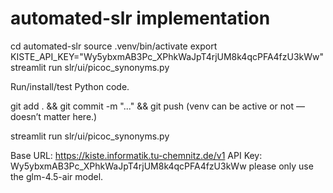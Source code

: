 # automated-slr implementation


cd automated-slr
source .venv/bin/activate
export KISTE_API_KEY="Wy5ybxmAB3Pc_XPhkWaJpT4rjUM8k4qcPFA4fzU3kWw"
streamlit run slr/ui/picoc_synonyms.py

Run/install/test Python code.

git add . && git commit -m "..." && git push
(venv can be active or not — doesn’t matter here.)

streamlit run slr/ui/picoc_synonyms.py

Base URL: https://kiste.informatik.tu-chemnitz.de/v1
API Key: Wy5ybxmAB3Pc_XPhkWaJpT4rjUM8k4qcPFA4fzU3kWw
please only use the glm-4.5-air model.